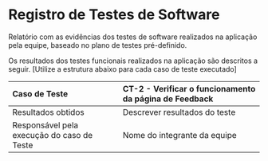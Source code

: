 # Registro de Testes de Software

Relatório com as evidências dos testes de software realizados na aplicação pela equipe, baseado no plano de testes pré-definido.

Os resultados dos testes funcionais realizados na aplicação são descritos a seguir. [Utilize a estrutura abaixo para cada caso de teste executado]

|Caso de Teste    | CT-2 - Verificar o funcionamento da página de Feedback |
|:---|:---|
| Resultados obtidos | Descrever resultados do teste  |
| Responsável pela execução do caso de Teste | Nome do integrante da equipe |


